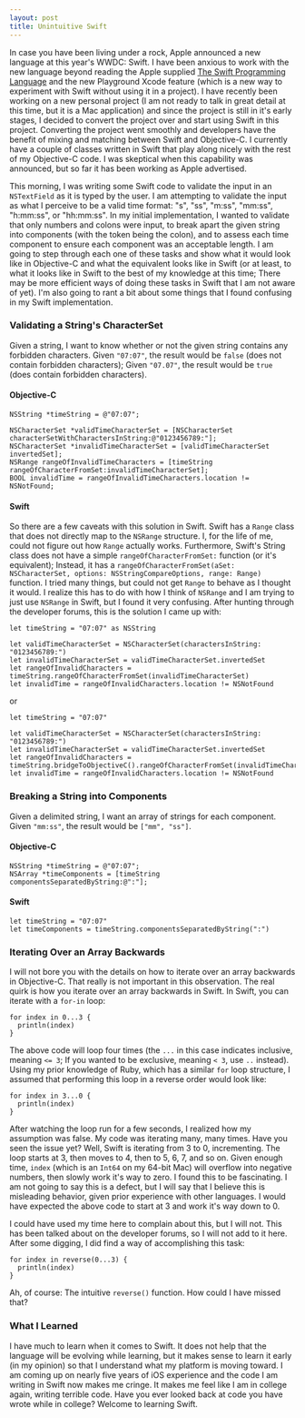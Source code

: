 ```yaml
---
layout: post
title: Unintuitive Swift
---
```


In case you have been living under a rock, Apple announced a new language at this year's WWDC: Swift. I have been anxious to work with the new language beyond reading the Apple supplied [The Swift Programming Language](https://itunes.apple.com/us/book/swift-programming-language/id881256329?mt=11) and the new Playground Xcode feature (which is a new way to experiment with Swift without using it in a project). I have recently been working on a new personal project (I am not ready to talk in great detail at this time, but it is a Mac application) and since the project is still in it's early stages, I decided to convert the project over and start using Swift in this project. Converting the project went smoothly and developers have the benefit of mixing and matching between Swift and Objective-C. I currently have a couple of classes written in Swift that play along nicely with the rest of my Objective-C code. I was skeptical when this capability was announced, but so far it has been working as Apple advertised.

This morning, I was writing some Swift code to validate the input in an `NSTextField` as it is typed by the user. I am attempting to validate the input as what I perceive to be a valid time format: "s", "ss", "m:ss", "mm:ss", "h:mm:ss", or "hh:mm:ss". In my initial implementation, I wanted to validate that only numbers and colons were input, to break apart the given string into components (with the token being the colon), and to assess each time component to ensure each component was an acceptable length. I am going to step through each one of these tasks and show what it would look like in Objective-C and what the equivalent looks like in Swift (or at least, to what it looks like in Swift to the best of my knowledge at this time; There may be more efficient ways of doing these tasks in Swift that I am not aware of yet). I'm also going to rant a bit about some things that I found confusing in my Swift implementation.

### Validating a String's CharacterSet
Given a string, I want to know whether or not the given string contains any forbidden characters. Given `"07:07"`, the result would be `false` (does not contain forbidden characters); Given `"07.07"`, the result would be `true` (does contain forbidden characters).

#### Objective-C

    NSString *timeString = @"07:07";

    NSCharacterSet *validTimeCharacterSet = [NSCharacterSet characterSetWithCharactersInString:@"0123456789:"];
    NSCharacterSet *invalidTimeCharacterSet = [validTimeCharacterSet invertedSet];
    NSRange rangeOfInvalidTimeCharacters = [timeString rangeOfCharacterFromSet:invalidTimeCharacterSet];
    BOOL invalidTime = rangeOfInvalidTimeCharacters.location != NSNotFound;

#### Swift
So there are a few caveats with this solution in Swift. Swift has a `Range` class that does not directly map to the `NSRange` structure. I, for the life of me, could not figure out how `Range` actually works. Furthermore, Swift's String class does not have a simple `rangeOfCharacterFromSet:` function (or it's equivalent); Instead, it has a `rangeOfCharacterFromSet(aSet: NSCharacterSet, options: NSStringCompareOptions, range: Range)` function. I tried many things, but could not get `Range` to behave as I thought it would. I realize this has to do with how I think of `NSRange` and I am trying to just use `NSRange` in Swift, but I found it very confusing. After hunting through the developer forums, this is the solution I came up with:

    let timeString = "07:07" as NSString
    
    let validTimeCharacterSet = NSCharacterSet(charactersInString: "0123456789:")
    let invalidTimeCharacterSet = validTimeCharacterSet.invertedSet
    let rangeOfInvalidCharacters = timeString.rangeOfCharacterFromSet(invalidTimeCharacterSet)
    let invalidTime = rangeOfInvalidCharacters.location != NSNotFound

or

    let timeString = "07:07"
    
    let validTimeCharacterSet = NSCharacterSet(charactersInString: "0123456789:")
    let invalidTimeCharacterSet = validTimeCharacterSet.invertedSet
    let rangeOfInvalidCharacters = timeString.bridgeToObjectiveC().rangeOfCharacterFromSet(invalidTimeCharacterSet)
    let invalidTime = rangeOfInvalidCharacters.location != NSNotFound

### Breaking a String into Components
Given a delimited string, I want an array of strings for each component. Given `"mm:ss"`, the result would be `["mm", "ss"]`.

#### Objective-C

    NSString *timeString = @"07:07";
    NSArray *timeComponents = [timeString componentsSeparatedByString:@":"];
    
#### Swift

    let timeString = "07:07"
    let timeComponents = timeString.componentsSeparatedByString(":")
    
### Iterating Over an Array Backwards
I will not bore you with the details on how to iterate over an array backwards in Objective-C. That really is not important in this observation. The real quirk is how you iterate over an array backwards in Swift. In Swift, you can iterate with a `for-in` loop:

    for index in 0...3 {
      println(index)
    }
    
The above code will loop four times (the `...` in this case indicates inclusive, meaning `<= 3`; If you wanted to be exclusive, meaning `< 3`, use `..` instead). Using my prior knowledge of Ruby, which has a similar `for` loop structure, I assumed that performing this loop in a reverse order would look like:

    for index in 3...0 {
      println(index)
    }
  
After watching the loop run for a few seconds, I realized how my assumption was false. My code was iterating many, many times. Have you seen the issue yet? Well, Swift is iterating from 3 to 0, incrementing. The loop starts at 3, then moves to 4, then to 5, 6, 7, and so on. Given enough time, `index` (which is an `Int64` on my 64-bit Mac) will overflow into negative numbers, then slowly work it's way to zero. I found this to be fascinating. I am not going to say this is a defect, but I will say that I believe this is misleading behavior, given prior experience with other languages. I would have expected the above code to start at 3 and work it's way down to 0.

I could have used my time here to complain about this, but I will not. This has been talked about on the developer forums, so I will not add to it here. After some digging, I did find a way of accomplishing this task:

    for index in reverse(0...3) {
      println(index)
    }
    
Ah, of course: The intuitive `reverse()` function. How could I have missed that?

### What I Learned
I have much to learn when it comes to Swift. It does not help that the language will be evolving while learning, but it makes sense to learn it early (in my opinion) so that I understand what my platform is moving toward. I am coming up on nearly five years of iOS experience and the code I am writing in Swift now makes me cringe. It makes me feel like I am in college again, writing terrible code. Have you ever looked back at code you have wrote while in college? Welcome to learning Swift.